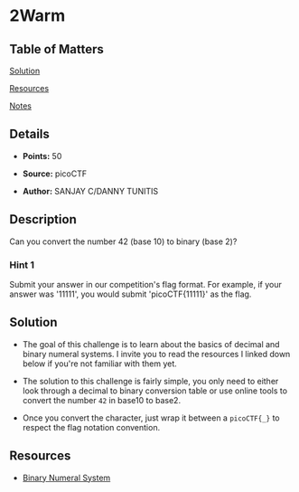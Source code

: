 # 2Warm

## Table of Matters

[Solution](#Solution)

[Resources](#Resources)

[Notes](#Notes)

## Details

- **Points:** 50

- **Source:** picoCTF

- **Author:** SANJAY C/DANNY TUNITIS

## Description

Can you convert the number 42 (base 10) to binary (base 2)?

### Hint 1

Submit your answer in our competition's flag format. For example, if your answer was '11111', you would submit 'picoCTF{11111}' as the flag.

## Solution

- The goal of this challenge is to learn about the basics of decimal and binary numeral systems. I invite you to read the resources I linked down below if you're not familiar with them yet.

- The solution to this challenge is fairly simple, you only need to either look through a decimal to binary conversion table or use online tools to convert the number `42` in base10 to base2.

- Once you convert the character, just wrap it between a `picoCTF{_}` to respect the flag notation convention.

## Resources

- [Binary Numeral System](https://en.wikipedia.org/wiki/Binary_number)
